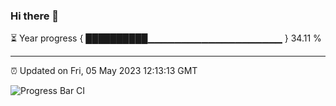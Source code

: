 ### Hi there 👋

⏳ Year progress { ██████████▁▁▁▁▁▁▁▁▁▁▁▁▁▁▁▁▁▁▁▁ } 34.11 %

---

⏰ Updated on Fri, 05 May 2023 12:13:13 GMT

![Progress Bar CI](https://github.com/Shyam-Makwana/GitHub-Actions-Demo/workflows/Progress%20Bar%20CI/badge.svg)
